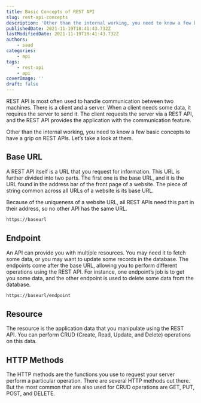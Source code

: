 ```yaml
---
title: Basic Concepts of REST API
slug: rest-api-concepts
description: 'Other than the internal working, you need to know a few basic concepts to have a grip on REST APIs. Let’s take a look at them.'
publishedDate: 2021-11-19T18:41:43.732Z
lastModifiedDate: 2021-11-19T18:41:43.732Z
authors:
    - saad
categories:
    - api
tags:
    - rest-api
    - api
coverImage: ''
draft: false
---
```


<Lead>

REST API is most often used to handle communication between two machines. There is a client and a server. When a client needs some data, it requires the server to send it. The client requests the server via a REST API, and the REST API provides the application with the communication feature.

</Lead>

Other than the internal working, you need to know a few basic concepts to have a grip on REST APIs. Let’s take a look at them.

## Base URL

A REST API itself is a URL that you request for information. This URL is further divided into two parts. The first one is the base URL, and it is the URL found in the address bar of the front page of a website. The piece of string common across all URLs of a website is its base URL.

Because of the uniqueness of a website URL, all REST APIs need this part in their address, so no other API has the same URL.

```sh
https://baseurl
```

## Endpoint

An API can provide you with multiple resources. You may need it to fetch some data, or you may want to update some records in the database. The endpoints come after the base URL, allowing you to perform different operations using the REST API. For instance, one endpoint’s job is to get you some data, and the other endpoint is used to delete some data from the database.

```sh
https://baseurl/endpoint
```

## Resource

The resource is the application data that you manipulate using the REST API. You can perform CRUD (Create, Read, Update, and Delete) operations on this data.

## HTTP Methods

The HTTP methods are the functions you use to request your server perform a particular operation. There are several HTTP methods out there. But the most common that are also used for CRUD operations are GET, PUT, POST, and DELETE.
